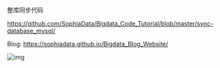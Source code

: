 整库同步代码

https://github.com/SophiaData/Bigdata_Code_Tutorial/blob/master/sync-database_mysql/

Blog: https://sophiadata.github.io/Bigdata_Blog_Website/

![img](https://user-images.githubusercontent.com/34996528/202855293-c3a35d5b-242b-4e26-848f-a88741cd3afc.png)

